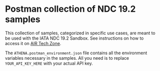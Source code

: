 # Postman collection of NDC 19.2 samples

This collection of samples, categorized in specific use cases, are meant to be used with the IATA NDC 19.2 Sandbox. See instructions on how to access it on [AIR Tech Zone](https://airtechzone.iata.org/labs/sandboxes).

The `ATHENA.postman_environment.json` file contains all the environment variables necessary in the samples. All you need is to replace `YOUR_API_KEY_HERE` with your actual API key.